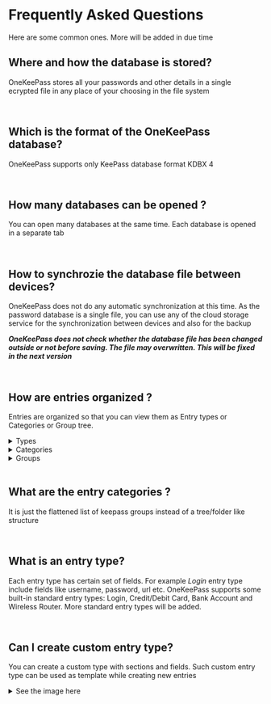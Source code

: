 # Frequently Asked Questions

Here are some common ones. More will be added in due time

## Where and how the database is stored?
OneKeePass stores all your passwords and other details in a single ecrypted file in any place of your choosing in the file system 

<br>

## Which is the format of the OneKeePass database?
OneKeePass supports only KeePass database format KDBX 4

<br>

## How many databases can be opened ?
You can open many databases at the same time. Each database is opened in a separate tab

<br>

## How to synchrozie the database file between devices?
OneKeePass does not do any automatic synchronization at this time. As the password database is a single file, you can 
use any of the cloud storage service for the synchronization between devices and also for the backup

***OneKeePass does not check whether the database file has been changed outside or not before saving. The file may overwritten. This will be fixed in the next version***  

<br>

## How are entries organized ?
Entries are organized so that you can view them as  Entry types or Categories or Group tree. 

<details>
<summary>Types</summary>
<h1 align="center">
  <img src="../screenshots/Entry-Cat-Types.jpg" alt=""  />
  <br>
</h1>
</details>

<details>
<summary>Categories</summary>
<h1 align="center">
  <img src="../screenshots/Entry-Cat-Categories.jpg" alt=""  />
  <br>
</h1>
</details>

<details>
<summary>Groups</summary>
<h1 align="center">
  <img src="../screenshots/Entry-Cat-Groups.jpg" alt=""  />
  <br>
</h1>
</details>

<br>

## What are the entry categories ?
It is just the flattened list of keepass groups instead of a tree/folder like structure

<br>

## What is an entry type?
Each entry type has certain set of fields. For example *Login* entry type include fields like username, password, url etc.
OneKeePass supports some built-in standard entry types: Login, Credit/Debit Card, Bank Account and Wireless Router.
More standard entry types will be added. 

<br>

## Can I create custom entry type?
You can create a custom type with sections and fields. Such custom entry type can be used as template while creating new entries

<details>
<summary>See the image here</summary>
<h1 align="center">
  <img src="../screenshots/New-Custom-Entry-Type.jpg" alt=""  />
  <br>
</h1>

</details>







